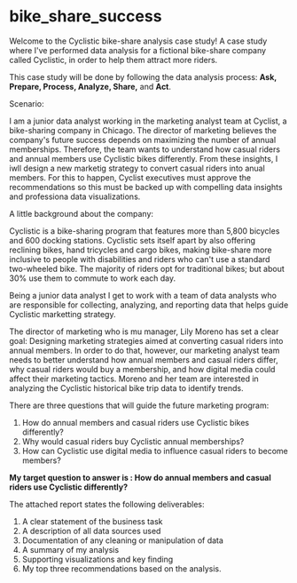 # bike_share_success
Welcome to the Cyclistic bike-share analysis case study! A case study where I've performed data analysis for a fictional bike-share company called Cyclistic, in order to help them attract more riders. 

This case study will be done by following the data analysis process: **Ask, Prepare, Process, Analyze, Share,** and **Act**.

Scenario:

I am a junior data analyst working in the marketing analyst team at Cyclist, a bike-sharing company in Chicago. The director of marketing believes the company's future success depends on maximizing the number of annual memberships. Therefore, the team wants to understand how casual riders and annual members use Cyclistic bikes differently. From these insights, I iwll design a new marketig strategy to convert casual riders into anual members. For this to happen, Cyclist executives must approve the recommendations so this must be backed up with compelling data insights and professiona data visualizations. 
  
A little background about the company: 

Cyclistic is a bike-sharing program that features more than 5,800 bicycles and 600 docking stations. Cyclistic sets itself apart by also offering reclining bikes, hand tricycles and cargo bikes, making bike-share more inclusive to people with disabilities and riders who can't use a standard two-wheeled bike. The majority of riders opt for traditional bikes; but about 30% use them to commute to work each day.

Being a junior data analyst I get to work with a team of data analysts who are responsible for collecting, analyzing, and reporting data that helps guide Cyclistic marketting strategy.

The director of marketing who is mu manager, Lily Moreno has set a clear goal: Designing marketing strategies aimed at converting casual riders into annual members. In order to do that, however, our marketing analyst team needs to better understand how annual members and casual riders differ, why casual riders would buy a membership, and how digital media could affect their marketing tactics. Moreno and her team are interested in analyzing the Cyclistic historical bike trip data to identify trends.


There are three questions that will guide the future marketing program:
  1. How do annual members and casual riders use Cyclistic bikes differently?
  2. Why would casual riders buy Cyclistic annual memberships?
  3. How can Cyclistic use digital media to influence casual riders to become members? 
  
**My target question to answer is : How do annual members and casual riders use Cyclistic differently?**

The attached report states the following deliverables:

 1. A clear statement of the business task
 2. A description of all data sources used
 3. Documentation of any cleaning or manipulation of data
 4. A summary of my analysis
 5. Supporting visualizations and key finding
 6. My top three recommendations based on the analysis.
